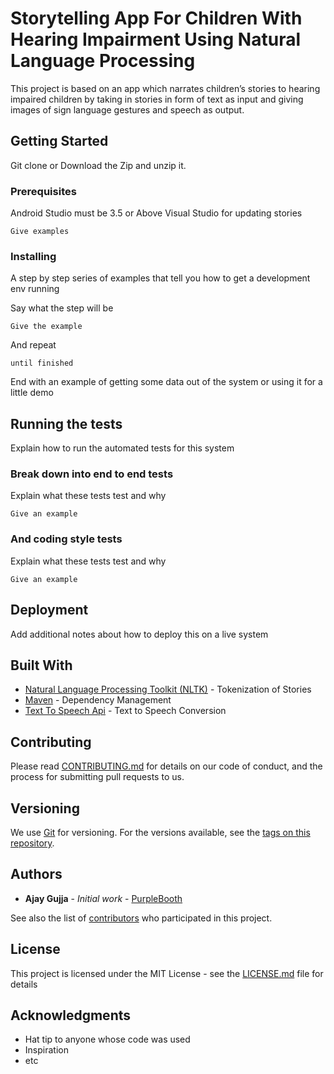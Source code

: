 # Storytelling App For Children With Hearing Impairment Using Natural Language Processing 

This project is based on an app which narrates children’s stories to hearing impaired children by taking in stories in form of text as input and giving images of sign language gestures and speech as output. 

## Getting Started

Git clone or Download the Zip and unzip it.

### Prerequisites
Android Studio must be 3.5 or Above 
Visual Studio for updating stories

```
Give examples
```

### Installing

A step by step series of examples that tell you how to get a development env running

Say what the step will be

```
Give the example
```

And repeat

```
until finished
```

End with an example of getting some data out of the system or using it for a little demo

## Running the tests

Explain how to run the automated tests for this system

### Break down into end to end tests

Explain what these tests test and why

```
Give an example
```

### And coding style tests

Explain what these tests test and why

```
Give an example
```

## Deployment

Add additional notes about how to deploy this on a live system

## Built With

* [Natural Language Processing Toolkit (NLTK)](https://www.nltk.org/) - Tokenization of Stories
* [Maven](https://maven.apache.org/) - Dependency Management
* [Text To Speech Api](https://developer.android.com/reference/android/speech/tts/TextToSpeech) - Text to Speech Conversion

## Contributing

Please read [CONTRIBUTING.md](https://gist.github.com/PurpleBooth/b24679402957c63ec426) for details on our code of conduct, and the process for submitting pull requests to us.

## Versioning

We use [Git](http://github.com/) for versioning. For the versions available, see the [tags on this repository](https://github.com/your/project/tags). 

## Authors

* **Ajay Gujja** - *Initial work* - [PurpleBooth](https://github.com/ajaygujja)

See also the list of [contributors](https://github.com/ajaygujja/ThirdVer/graphs/contributors) who participated in this project.

## License

This project is licensed under the MIT License - see the [LICENSE.md](LICENSE.md) file for details

## Acknowledgments

* Hat tip to anyone whose code was used
* Inspiration
* etc

